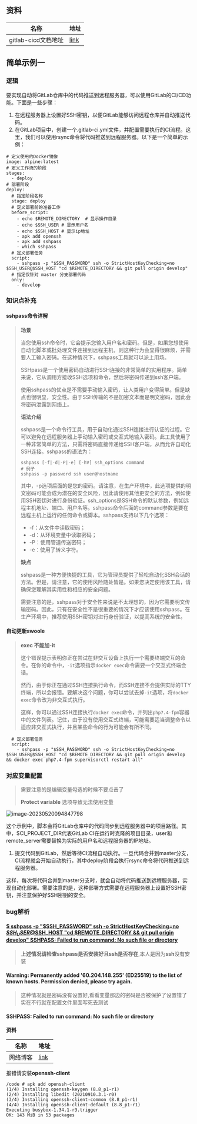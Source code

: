 ## 资料

| 名称                | 地址                                   |
| ------------------- | -------------------------------------- |
| gitlab-cicd文档地址 | [link](](https://docs.gitlab.com/ci/)) |



## 简单示例一

###  逻辑

要实现自动将GitLab仓库中的代码推送到远程服务器，可以使用GitLab的CI/CD功能。下面是一些步骤：

1. 在远程服务器上设置好SSH密钥，以便GitLab能够访问远程仓库并自动推送代码。
2. 在GitLab项目中，创建一个.gitlab-ci.yml文件，并配置需要执行的CI流程。这里，我们可以使用rsync命令将代码推送到远程服务器。以下是一个简单的示例：

```shell
# 定义使用的Docker镜像
image: alpine:latest
# 定义工作流的阶段
stages:
  - deploy
# 部署阶段
deploy:
  # 指定阶段名称
  stage: deploy
  # 定义部署前的准备工作
  before_script:
    - echo $REMOTE_DIRECTORY  # 显示操作目录
    - echo $SSH_USER # 显示用户名
    - echo $SSH_HOST # 显示ip地址
    - apk add openssh
    - apk add sshpass
    - which sshpass
  # 定义部署任务
  script:
    - sshpass -p "$SSH_PASSWORD" ssh -o StrictHostKeyChecking=no $SSH_USER@$SSH_HOST "cd $REMOTE_DIRECTORY && git pull origin develop"
  # 指定仅针对 master 分支部署代码
  only:
    - develop
```

### 知识点补充

#### sshpass命令详解

> **场景**
>
> 当您使用ssh命令时，它会提示您输入用户名和密码。但是，如果您想使用自动化脚本或批处理文件连接到远程主机，则这种行为会显得很麻烦，并需要人工输入密码。在这种情况下，sshpass工具就可以派上用场。
>
> SSHpass是一个使用密码自动进行SSH连接的非常简单的实用程序。简单来说，它从调用方接收SSH选项和命令，然后将密码传递到ssh客户端。
>
> 使用sshpass的优点是不需要手动输入密码，让人类用户变得简单。但是缺点也很明显，安全性。由于SSH传输的不是加密文本而是明文密码，因此会将密码泄露到网络上。
>
> **语法介绍**
>
> sshpass是一个命令行工具，用于自动化通过SSH连接进行认证的过程。它可以避免在远程服务器上手动输入密码或交互式地输入密码。此工具使用了一种非常简单的方法，只需将密码直接传递给SSH客户端，从而允许自动化SSH连接。sshpass的语法为：
>
> ```shell
> sshpass [-f|-d|-P|-e] [-hV] ssh_options command
> # 例子
> sshpass -p password ssh user@hostname
> ```
>
> 其中，-p选项后面的是您的密码。请注意，在生产环境中，此选项提供的明文密码可能会成为潜在的安全风险，因此请使用其他更安全的方法，例如使用SSH密钥对进行身份验证。ssh_options是SSH命令的默认参数，例如远程主机地址、端口、用户名等。sshpass命令后面的command参数是要在远程主机上运行的任何命令或脚本。sshpass支持以下几个选项：
>
> - -f：从文件中读取密码；
> - -d：从环境变量中读取密码；
> - -P：使用管道传送密码；
> - -e：使用了转义字符。
>
> **缺点**
>
> sshpass是一种方便快捷的工具，它为管理员提供了轻松自动化SSH会话的方法。但是，请注意，它的使用风险随处皆是。如果您决定使用该工具，请确保您理解其实用性和相应的安全问题。
>
> 需要注意的是，sshpass对于安全性来说是不太理想的，因为它需要明文传输密码。因此，只有在安全性不是很重要的情况下才应该使用sshpass。在生产环境中，推荐使用SSH密钥对进行身份验证，以提高系统的安全性。

####  自动更新swoole

> **exec 不能加-it** 
>
> 这个错误提示表明你正在尝试在非交互设备上执行一个需要终端交互的命令。在你的命令中，`-it`选项指示`docker exec`命令需要一个交互式终端会话。
>
> 然而，由于你正在通过SSH连接执行命令，而SSH连接不会提供实际的TTY终端，所以会报错。要解决这个问题，你可以尝试去掉`-it`选项，将`docker exec`命令改为非交互式执行。
>
> 这样，你可以通过SSH连接执行`docker exec`命令，并列出`php7.4-fpm`容器中的文件列表。记住，由于没有使用交互式终端，可能需要适当调整命令以适应非交互式执行，并且某些命令的行为可能会有所不同。

```shell
  # 定义部署任务
  script:
    - sshpass -p "$SSH_PASSWORD" ssh -o StrictHostKeyChecking=no $SSH_USER@$SSH_HOST "cd $REMOTE_DIRECTORY && git pull origin develop && docker exec php7.4-fpm supervisorctl restart all"
```



### **对应变量配置**

> 需要注意的是编辑变量勾选的时候不要点击了
>
> **Protect variable**  选项导致无法使用变量

![image-20230520094847798](https://gitee.com/yaolliuyang/blogImages/raw/master/blogImages/image-20230520094847798.png)

这个示例中，脚本会将GitLab仓库中的代码同步到远程服务器中的项目路径。其中，$CI_PROJECT_DIR代表GitLab CI在运行时克隆的项目目录，user和remote_server需要替换为实际的用户名和远程服务器的IP地址。

1. 提交代码到GitLab，然后等待CI流程自动执行。一旦代码合并到master分支，CI流程就会开始自动执行，其中deploy阶段会执行rsync命令将代码推送到远程服务器。

这样，每次将代码合并到master分支时，就会自动将代码推送到远程服务器，实现自动化部署。需要注意的是，这种部署方式需要在远程服务器上设置好SSH密钥，并注意保护好SSH密钥的安全。

### bug解析

#### [$ sshpass -p "$SSH_PASSWORD" ssh -o StrictHostKeyChecking=no $SSH_USER@$SSH_HOST "cd $REMOTE_DIRECTORY && git pull origin develop" SSHPASS: Failed to run command: No such file or directory](https://www.thinbug.com/q/21375125)

> **上述情况请检查sshpass是否安装好且ssh是否存在**,本人是因为**ssh**没有安装



#### Warning: Permanently added '60.204.148.255' (ED25519) to the list of known hosts. Permission denied, please try again.

> 这种情况就是密码没有设置好,看看变量那边的密码是否被保护了设置错了实在不行就在配置文件里面写死去测试

#### SSHPASS: Failed to run command: No such file or directory

**资料**

| 名称     | 地址                                                         |
| -------- | ------------------------------------------------------------ |
| 网络博客 | [link](https://blog.csdn.net/weixin_45536921/article/details/115630227) |

报错请安装**openssh-client**

```shell
/code # apk add openssh-client
(1/4) Installing openssh-keygen (8.8_p1-r1)
(2/4) Installing libedit (20210910.3.1-r0)
(3/4) Installing openssh-client-common (8.8_p1-r1)
(4/4) Installing openssh-client-default (8.8_p1-r1)
Executing busybox-1.34.1-r3.trigger
OK: 143 MiB in 53 packages
```

